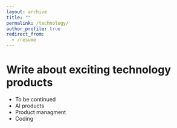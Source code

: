 ```yaml
---
layout: archive
title: ""
permalink: /technology/
author_profile: true
redirect_from:
  - /resume
---
```


Write about exciting technology products
======
* To be continued
* AI products
* Product managment
* Coding

